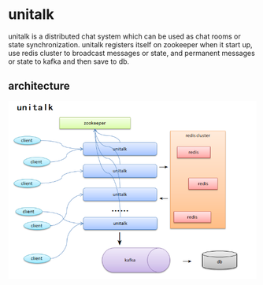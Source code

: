 # unitalk

unitalk is a distributed chat system which can be used as chat rooms or state synchronization.
unitalk registers itself on zookeeper when it start up, use redis cluster to broadcast messages or state, and permanent messages or state to kafka and then save to db.

## architecture

![image](https://github.com/hoorayman/unitalk/blob/main/architecture.png)

